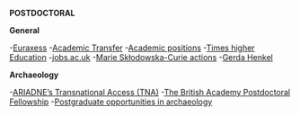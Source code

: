 **POSTDOCTORAL**

**General**

-[Euraxess](https://euraxess.ec.europa.eu)
-[Academic Transfer](https://www.academictransfer.com)
-[Academic positions](https://academicpositions.es)
-[Times higher Education](https://www.timeshighereducation.com)
-[jobs.ac.uk](https://www.jobs.ac.uk)
-[Marie Skłodowska-Curie actions](https://ec.europa.eu/research/mariecurieactions/)
-[Gerda Henkel](https://www.gerda-henkel-stiftung.de/en/researchscholarships)

**Archaeology**

-[ARIADNE’s Transnational Access (TNA)](https://ariadne-infrastructure.eu/transnational-access/)
-[The British Academy Postdoctoral Fellowship](https://www.thebritishacademy.ac.uk/funding/british-academy-postdoctoral-fellowships)
-[Postgraduate opportunities in archaeology](https://archpostgrad.wordpress.com/)

